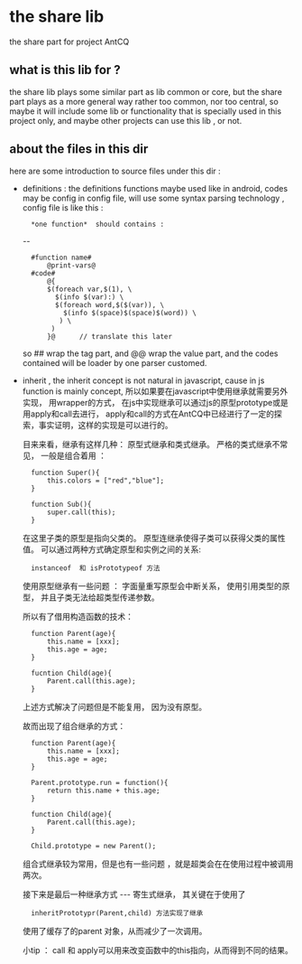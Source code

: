 the share lib 
===

the share part for project AntCQ 

what is this lib for ? 
--

the share lib plays some similar part as lib common or core, but the share part plays as a more general way rather too common, nor too central, so maybe it will include some lib or functionality that is specially used in this project only, and maybe other projects can use this lib , or not. 

about the files in this dir 
--

here are some introduction to source files under this dir :

* definitions : the definitions functions maybe used like in android, codes may be config in config file, will use some syntax parsing technology , config file is like this :  

			
		*one function*  should contains :
	--
	
		#function name#
			@print-vars@
		#code#
			@{
			$(foreach var,$(1), \
			  $(info $(var):) \
			  $(foreach word,$($(var)), \
				$(info $(space)$(space)$(word)) \
			   ) \
			 )
			}@		// translate this later 

	so ## wrap the tag part, and @@ wrap the value part, and the codes contained will be loader by one parser  customed. 

* inherit , the inherit concept is not natural in javascript, cause in js function is mainly concept, 所以如果要在javascript中使用继承就需要另外实现， 用wrapper的方式， 在js中实现继承可以通过js的原型prototype或是用apply和call去进行， apply和call的方式在AntCQ中已经进行了一定的探索，事实证明，这样的实现是可以进行的。

	目来来看，继承有这样几种： 原型式继承和类式继承。
	严格的类式继承不常见， 一般是组合着用 ： 
  

		function Super(){
			this.colors = ["red","blue"];
		}

		function Sub(){
			super.call(this);
		}

	在这里子类的原型是指向父类的。 
	原型连继承使得子类可以获得父类的属性值。
	可以通过两种方式确定原型和实例之间的关系:

		instanceof  和 isPrototypeof 方法

	使用原型继承有一些问题 ：
	字面量重写原型会中断关系， 使用引用类型的原型， 并且子类无法给超类型传递参数。

	所以有了借用构造函数的技术：

		function Parent(age){
			this.name = [xxx];
			this.age = age;
		}
		
		fucntion Child(age){
			Parent.call(this.age);
		}

	上述方式解决了问题但是不能复用， 因为没有原型。

	故而出现了组合继承的方式：

		function Parent(age){
			this.name = [xxx];
			this.age = age;
		}

		Parent.prototype.run = function(){
			return this.name + this.age;
		}

		function Child(age){
			Parent.call(this.age);
		}

		Child.prototype = new Parent();

	组合式继承较为常用，但是也有一些问题 ，就是超类会在在使用过程中被调用两次。

	接下来是最后一种继承方式 ---  寄生式继承， 其关键在于使用了   

		inheritPrototypr(Parent,child) 方法实现了继承

	使用了缓存了的parent 对象，从而减少了一次调用。 
	
	小tip ：
		call 和 apply可以用来改变函数中的this指向，从而得到不同的结果。
		